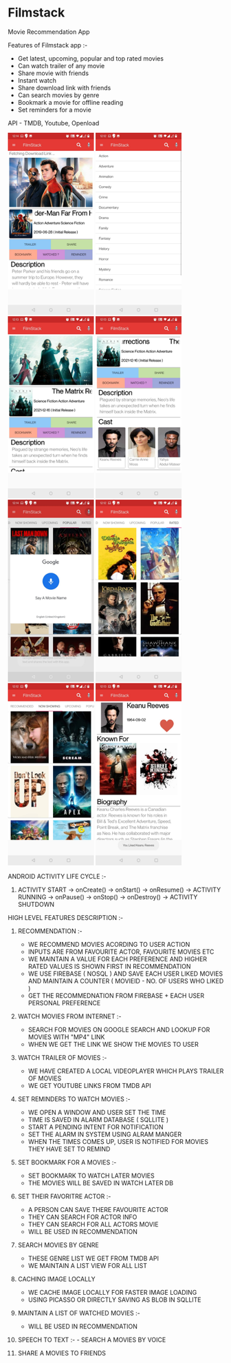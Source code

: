 # Filmstack
Movie Recommendation App

Features of Filmstack app :- 

* Get latest, upcoming, popular and top rated movies 
* Can watch trailer of any movie
* Share movie with friends 
* Instant watch 
* Share download link with friends 
* Can search movies by genre
* Bookmark a movie for offline reading
* Set reminders for a movie  

API  - TMDB, Youtube, Openload


<img src="screenshot/1.jpeg" width="200" > <img src="screenshot/2.jpeg" width="200" >
<img src="screenshot/3.jpeg" width="200" >
<img src="screenshot/4.jpeg" width="200" >
<img src="screenshot/5.jpeg" width="200" >
<img src="screenshot/6.jpeg" width="200" >
<img src="screenshot/7.jpeg" width="200" >
<img src="screenshot/8.jpeg" width="200" >




ANDROID ACTIVITY LIFE CYCLE :-
                                                     
1) ACTIVITY START -> onCreate() -> onStart() -> onResume() -> ACTIVITY RUNNING -> onPause() -> onStop() -> onDestroy()  -> ACTIVITY SHUTDOWN


HIGH LEVEL FEATURES DESCRIPTION :- 


1) RECOMMENDATION :-
    -  WE RECOMMEND MOVIES ACORDING TO USER ACTION
    -  INPUTS ARE FROM FAVOURITE ACTOR, FAVOURITE MOVIES ETC
    -  WE MAINTAIN A VALUE FOR EACH PREFERENCE AND HIGHER RATED VALUES IS SHOWN FIRST IN RECOMMENDATION
    -  WE USE FIREBASE ( NOSQL ) AND SAVE EACH USER LIKED MOVIES AND MAINTAIN A COUNTER ( MOVIEID - NO. OF USERS WHO LIKED )
    -  GET THE RECOMMEDNATION FROM FIREBASE + EACH USER PERSONAL PREFERENCE

2) WATCH MOVIES FROM INTERNET :-
    -  SEARCH FOR MOVIES ON GOOGLE SEARCH AND LOOKUP FOR MOVIES WITH "MP4" LINK 
    -  WHEN WE GET THE LINK WE SHOW THE MOVIES TO USER 

3) WATCH TRAILER OF MOVIES :- 
    -  WE HAVE CREATED A LOCAL VIDEOPLAYER WHICH PLAYS TRAILER OF MOVIES
    -  WE GET YOUTUBE LINKS FROM TMDB API

4) SET REMINDERS TO WATCH MOVIES :- 
    -  WE OPEN A WINDOW AND USER SET THE TIME
    -  TIME IS SAVED IN ALARM DATABASE ( SQLLITE )
    -  START A PENDING INTENT FOR NOTIFICATION 
    -  SET THE ALARM IN SYSTEM USING ALRAM MANGER 
    -  WHEN THE TIMES COMES UP, USER IS NOTIFIED FOR MOVIES THEY HAVE SET TO REMIND 

5) SET BOOKMARK FOR A MOVIES :- 
    -  SET BOOKMARK TO WATCH LATER MOVIES 
    -  THE MOVIES WILL BE SAVED IN WATCH LATER DB 

6) SET THEIR FAVORITRE ACTOR :-
    -  A PERSON CAN SAVE THERE FAVOURITE ACTOR
    -  THEY CAN SEARCH FOR ACTOR INFO 
    -  THEY CAN SEARCH FOR ALL ACTORS MOVIE
    -  WILL BE USED IN RECOMMENDATION 

7) SEARCH MOVIES BY GENRE
    -  THESE GENRE LIST WE GET FROM TMDB API 
    -  WE MAINTAIN A LIST VIEW FOR ALL LIST

8)  CACHING IMAGE LOCALLY 
    -  WE CACHE IMAGE LOCALLY FOR FASTER IMAGE LOADING 
    -  USING PICASSO OR DIRECTLY SAVING AS BLOB IN SQLLITE 

9)  MAINTAIN A LIST OF WATCHED MOVIES  :-
    -  WILL BE USED IN RECOMMENDATION 

10)  SPEECH TO TEXT :- 
    - SEARCH A MOVIES BY VOICE 

11)  SHARE A MOVIES TO FRIENDS 


